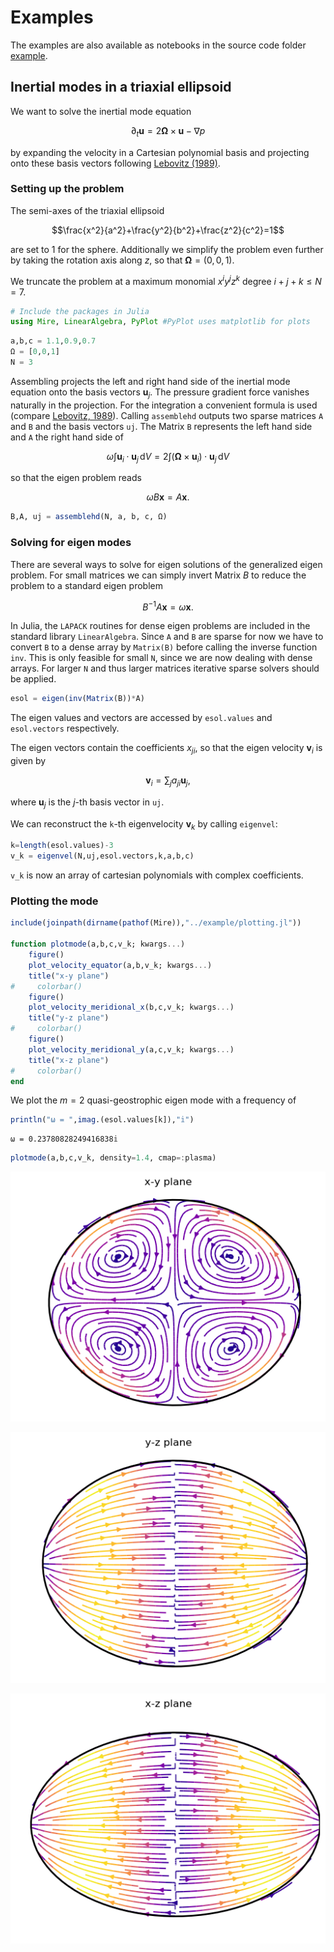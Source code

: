 # Examples

The examples are also available as notebooks in the source code folder [example](https://github.com/fgerick/Mire.jl/tree/master/example).

## Inertial modes in a triaxial ellipsoid

We want to solve the inertial mode equation

$$\partial_t \mathbf{u} = 2\mathbf{\Omega}\times\mathbf{u}-\nabla p$$

by expanding the velocity in a Cartesian polynomial basis and projecting onto these basis vectors following [Lebovitz (1989)](https://www.tandfonline.com/doi/abs/10.1080/03091928908208913).


### Setting up the problem

The semi-axes of the triaxial ellipsoid

$$\frac{x^2}{a^2}+\frac{y^2}{b^2}+\frac{z^2}{c^2}=1$$

are set to 1 for the sphere. Additionally we simplify the problem even further by taking the rotation axis along $z$, so that $\mathbf{\Omega}=(0,0,1)$.

We truncate the problem at a maximum monomial $x^iy^jz^k$ degree $i+j+k\leq N = 7$.


```julia
# Include the packages in Julia
using Mire, LinearAlgebra, PyPlot #PyPlot uses matplotlib for plots
```


```julia
a,b,c = 1.1,0.9,0.7
Ω = [0,0,1]
N = 3
```


Assembling projects the left and right hand side of the inertial mode equation onto the basis vectors $\mathbf{u}_j$. The pressure gradient force vanishes naturally in the projection. For the integration a convenient formula is used (compare [Lebovitz, 1989](https://www.tandfonline.com/doi/abs/10.1080/03091928908208913)). Calling `assemblehd` outputs two sparse matrices `A` and `B` and the basis vectors `uj`. The Matrix `B` represents the left hand side and `A` the right hand side of

$$\omega \int \mathbf{u}_i \cdot\mathbf{u}_j\, \mathrm{d}V = 2\int (\mathbf{\Omega}\times\mathbf{u}_i)\cdot\mathbf{u}_j\, \mathrm{d}V$$

so that the eigen problem reads

$$\omega B\mathbf{x}=A\mathbf{x}.$$


```julia
B,A, uj = assemblehd(N, a, b, c, Ω)
```

### Solving for eigen modes

There are several ways to solve for eigen solutions of the generalized eigen problem. For small matrices we can simply invert Matrix $B$ to reduce the problem to a standard eigen problem

$$B^{-1}A\mathbf{x}=\omega\mathbf{x}.$$


In Julia, the `LAPACK` routines for dense eigen problems are included in the standard library `LinearAlgebra`. Since `A` and `B` are sparse for now we have to convert `B` to a dense array by `Matrix(B)` before calling the inverse function `inv`. This is only feasible for small `N`, since we are now dealing with dense arrays. For larger `N` and thus larger matrices iterative sparse solvers should be applied.


```julia
esol = eigen(inv(Matrix(B))*A)
```

The eigen values and vectors are accessed by `esol.values` and `esol.vectors` respectively.


The eigen vectors contain the coefficients $x_{ji}$, so that the eigen velocity $\mathbf{v}_i$ is given by

$$\mathbf{v}_i = \sum_{j}a_{ji}\mathbf{u}_j,$$

where $\mathbf{u}_j$ is the $j$-th basis vector in `uj`.

We can reconstruct the `k`-th eigenvelocity $\mathbf{v}_k$ by calling `eigenvel`:


```julia
k=length(esol.values)-3
v_k = eigenvel(N,uj,esol.vectors,k,a,b,c)
```

`v_k` is now an array of cartesian polynomials with complex coefficients.

### Plotting the mode


```julia
include(joinpath(dirname(pathof(Mire)),"../example/plotting.jl"))

function plotmode(a,b,c,v_k; kwargs...)
    figure()
    plot_velocity_equator(a,b,v_k; kwargs...)
    title("x-y plane")
#     colorbar()
    figure()
    plot_velocity_meridional_x(b,c,v_k; kwargs...)
    title("y-z plane")
#     colorbar()
    figure()
    plot_velocity_meridional_y(a,c,v_k; kwargs...)
    title("x-z plane")
#     colorbar()
end
```

We plot the $m=2$ quasi-geostrophic eigen mode with a frequency of


```julia
println("ω = ",imag.(esol.values[k]),"𝕚")
```

    ω = 0.23780828249416838𝕚



```julia
plotmode(a,b,c,v_k, density=1.4, cmap=:plasma)
```


![png](output_17_0.png)



![png](output_17_1.png)



![png](output_17_2.png)
